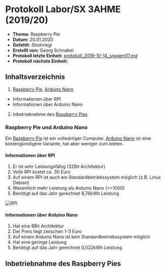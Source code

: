 # Protokoll Labor/SX 3AHME (2019/20)

* **Thema:** Raspberry Pie
* **Datum:** 20.01.2020
* **Gefehlt:** Strohriegl
* **Erstellt von:** Georg Schnabel
* **Protokoll letzte Einheit:** [protokoll_2019-10-14_snagem17.md](https://github.com/HTLMechatronics/m17-3ahme-la1-sx/blob/snagem17/protokolle/protokoll_2019-10-14_snagem17.md)
* **Protokoll nächste Einheit:**

## Inhaltsverzeichnis
1. [Raspberry Pie](https://de.wikipedia.org/wiki/Raspberry_Pi), [Arduino Nano](http://www.geeetech.com/wiki/index.php/Arduino_Nano)
* Informationen über RPI
* Informationen über Arduino Nano
2. Inbetriebnahme des [Raspberry Pies](https://de.wikipedia.org/wiki/Raspberry_Pi)


### Raspberry Pie und Arduino Nano
Ein [Raspberry Pie](https://de.wikipedia.org/wiki/Raspberry_Pi) ist ein vollwärtiger Computer.
[Arduino Nano](http://www.geeetech.com/wiki/index.php/Arduino_Nano) ist eine kostengünstigere Variante, hat aber weniger zum bieten.

#### Informationen über RPI
1. Er ist sehr Leistungsfähig (32Bit Architektur)
2. Volle RPI kostet ca. 30 Euro
3. Auf einem RPI ist auch ein Standardbetriebssystem möglich (z.B. Linux Debian)
4. Wesentlich mehr Leistung als Arduino Nano (>>1000)
5. Benötigt auf das Jahr gerechnet 8,76kWh Leistung

![RPI](https://www.bing.com/images/search?view=detailV2&ccid=qqtVnd8N&id=2A5A6FBD810A790BDD42E2701552486CB35DFBF2&thid=OIP.qqtVnd8NwCvhzJ2_hPbdnQHaEW&mediaurl=https%3a%2f%2fupload.wikimedia.org%2fwikipedia%2fcommons%2fthumb%2ff%2ff1%2fRaspberry_Pi_4_Model_B_-_Side.jpg%2f1200px-Raspberry_Pi_4_Model_B_-_Side.jpg&exph=706&expw=1200&q=raspberry+pi&simid=607991455301960062&selectedIndex=0&ajaxhist=0)


#### Informationen über Arduino Nano
1. Hat eine 8Bit Architektur
2. Der Preis liegt zwischen 1-3 Euro
3. Auf einem Arduino Nano ist kein Standardbetriebssystem möglich
4. Hat eine geringe Leistung
5. Benötigt auf das Jahr gerechnet 0,022kWh Leistung

## Inbetriebnahme des Raspberry Pies
